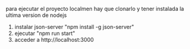 para ejecutar el proyecto localmen hay que clonarlo y tener instalada la ultima version de nodejs

1. instalar json-server "npm install -g json-server"
2. ejecutar "npm run start"
3. acceder a http://localhost:3000
